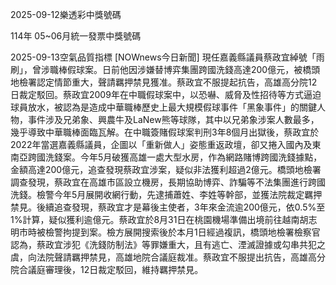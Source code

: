 
2025-09-12樂透彩中獎號碼

                                
114年 05~06月統一發票中獎號碼
                             
2025-09-13空氣品質指標
                              [NOWnews今日新聞] 現任嘉義縣議員蔡政宜綽號「雨刷」，曾涉職棒假球案。日前他因涉嫌替博弈集團跨國洗錢高達200億元，被橋頭地檢署認定情節重大，聲請羈押禁見獲准。蔡政宜不服提起抗告，高雄高分院12日裁定駁回。蔡政宜2009年在中職假球案中，以恐嚇、威脅及性招待等方式逼迫球員放水，被認為是造成中華職棒歷史上最大規模假球事件「黑象事件」的關鍵人物，事件涉及兄弟象、興農牛及LaNew熊等球隊，其中以兄弟象涉案人數最多，幾乎導致中華職棒面臨瓦解。在中職簽賭假球案判刑3年8個月出獄後，蔡政宜於2022年當選嘉義縣議員，企圖以「重新做人」姿態重返政壇，卻又捲入國內及東南亞跨國洗錢案。今年5月破獲高雄一處大型水房，作為網路賭博跨國洗錢據點，金額高達200億元，追查發現蔡政宜涉案，疑似非法獲利超過2億元。橋頭地檢署調查發現，蔡政宜在高雄市區設立機房，長期協助博弈、詐騙等不法集團進行跨國洗錢。檢警今年5月展開收網行動，先逮捕蕭姓、李姓等幹部，並獲法院裁定羈押禁見。後續追查發現，蔡政宜才是幕後主使者，3年來金流逾200億元，依0.5%至1%計算，疑似獲利逾億元。蔡政宜於8月31日在桃園機場準備出境前往越南胡志明市時被檢警拘提到案。檢方展開搜索後於本月1日經過複訊，橋頭地檢署檢察官認為，蔡政宜涉犯《洗錢防制法》等罪嫌重大，且有逃亡、湮滅證據或勾串共犯之虞，向法院聲請羈押禁見，高雄地院合議庭裁准。蔡政宜不服提出抗告，高雄高分院合議庭審理後，12日裁定駁回，維持羈押禁見。